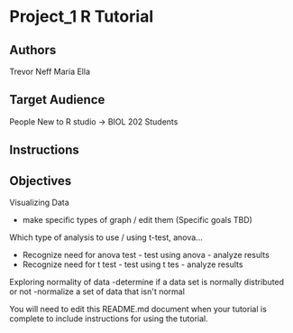 # Project_1 R Tutorial

## Authors

Trevor Neff
Maria
Ella

## Target Audience

People New to R studio -> BIOL 202 Students

## Instructions



## Objectives

Visualizing Data 
- make specific types of graph / edit them (Specific goals TBD)

Which type of analysis to use / using t-test, anova...
- Recognize need for anova test - test using anova - analyze results
- Recognize need for t test - test using t tes - analyze results

Exploring normality of data
-determine if a data set is normally distributed or not
-normalize a set of data that isn't normal


You will need to edit this README.md document when your tutorial is complete to include instructions for using the tutorial.